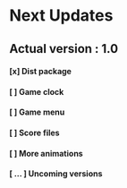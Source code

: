 # Next Updates
## Actual version : 1.0
#### [x] Dist package
#### [ ] Game clock
#### [ ] Game menu
#### [ ] Score files
#### [ ] More animations
#### [ ... ] Uncoming versions
